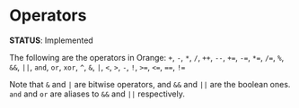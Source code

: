 # Operators
**STATUS**: Implemented

The following are the operators in Orange: `+`, `-`, `*`, `/`, `++`, `--`, `+=`, `-=`, `*=`, `/=`, `%`, `&&`, `||`, `and`, `or`, `xor`, `^`, `&`, `|`, `<`, `>`, `-`, `!`, `>=`, `<=`, `==`, `!=`

Note that `&` and `|` are bitwise operators, and `&&` and `||` are the boolean ones. `and` and `or` are aliases to `&&` and `||` respectively. 

